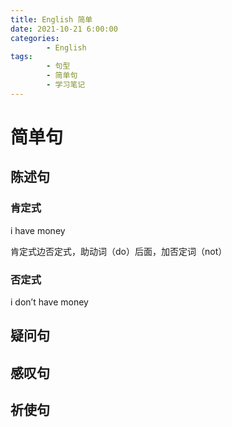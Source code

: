 ```yaml
---
title: English 简单
date: 2021-10-21 6:00:00
categories:
        - English
tags:
        - 句型
        - 简单句
        - 学习笔记
---
```


# 简单句

## 陈述句

### 肯定式

i have money

肯定式边否定式，助动词（do）后面，加否定词（not）

### 否定式

i don’t have money

## 疑问句

## 感叹句

## 祈使句
